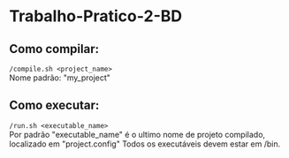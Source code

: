 # Trabalho-Pratico-2-BD

## Como compilar:
   ```/compile.sh <project_name>```<br/>
Nome padrão: "my_project"

## Como executar:
   ```/run.sh <executable_name>```<br/>
Por padrão "executable_name" é o ultimo nome de projeto compilado, localizado em "project.config"
Todos os executáveis devem estar em /bin.